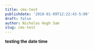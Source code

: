 ```yaml
---
title: cms-test
publishdate: '2018-01-09T12:22:43-5:00'
draft: false
author: Nicholas Hugh Sam
slug: cms-test
---
```

**testing the date time**
